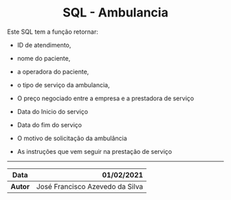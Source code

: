 # <center>SQL - Ambulancia</center>

Este SQL tem a função retornar:

* ID de atendimento, 

* nome do paciente,  

* a operadora do paciente, 

* o tipo de serviço da ambulancia, 

* O preço negociado entre a empresa e a prestadora de serviço

* Data do Inicio do serviço

* Data do fim do serviço 

* O motivo de solicitação da ambulância

* As instruções que vem seguir na prestação de serviço

---



| Data      | 01/02/2021                      |
| --------- | -------------------------------:|
| **Autor** | José Francisco Azevedo da Silva |
